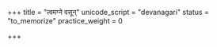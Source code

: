 +++
title = "त्वमग्ने वसून्"
unicode_script = "devanagari"
status = "to_memorize"
practice_weight = 0

+++
<div class="js_include" url="/vedAH_sAma/paravastu-saama/devaH/agniH/tvam_agne_vasUn/"  newLevelForH1="1" includeTitle="false"> </div>